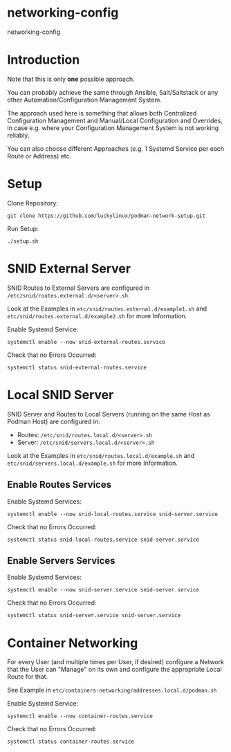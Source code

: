 # networking-config
networking-config

# Introduction
Note that this is only **one** possible approach.

You can probably achieve the same through Ansible, Salt/Saltstack or any other Automation/Configuration Management System.

The approach used here is something that allows both Centralized Configuration Management and Manual/Local Configuration and Overrides, in case e.g. where your Configuration Management System is not working reliably.

You can also choose different Approaches (e.g. 1 Systemd Service per each Route or Address) etc.

# Setup
Clone Repository:
```
git clone https://github.com/luckylinux/podman-network-setup.git
```

Run Setup:
```
./setup.sh
```
# SNID External Server
SNID Routes to External Servers are configured in `/etc/snid/routes.external.d/<server>.sh`.

Look at the Examples in `etc/snid/routes.external.d/example1.sh` and `etc/snid/routes.external.d/example2.sh` for more Information.

Enable Systemd Service:
```
systemctl enable --now snid-external-routes.service
```

Check that no Errors Occurred:
```
systemctl status snid-external-routes.service
```

# Local SNID Server
SNID Server and Routes to Local Servers (running on the same Host as Podman Host) are configured in:
- Routes: `/etc/snid/routes.local.d/<server>.sh`
- Server: `/etc/snid/servers.local.d/<server>.sh`

Look at the Examples in `etc/snid/routes.local.d/example.sh` and `etc/snid/servers.local.d/example.sh` for more Information.

## Enable Routes Services
Enable Systemd Services:
```
systemctl enable --now snid-local-routes.service snid-server.service
```

Check that no Errors Occurred:
```
systemctl status snid-local-routes.service snid-server.service
```

## Enable Servers Services
Enable Systemd Services:
```
systemctl enable --now snid-server.service snid-server.service
```

Check that no Errors Occurred:
```
systemctl status snid-server.service snid-server.service
```


# Container Networking
For every User (and multiple times per User, if desired) configure a Network that the User can "Manage" on its own and configure the appropriate Local Route for that.

See Example in `etc/containers-networking/addresses.local.d/podman.sh`

Enable Systemd Service:
```
systemctl enable --now container-routes.service
```

Check that no Errors Occurred:
```
systemctl status container-routes.service
```

